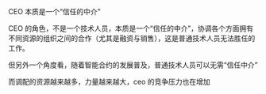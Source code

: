CEO 本质是一个“信任的中介”

CEO 的角色，不是一个技术人员，本质是一个“信任的中介”，协调各个方面拥有不同资源的组织之间的合作（尤其是融资与销售），这是普通技术人员无法胜任的工作。

但另外一个角度看，随着智能合约的发展普及，普通技术人员可以无需“信任中介”

而调配的资源越来越多，力量越来越大，ceo 的竞争压力也在增加